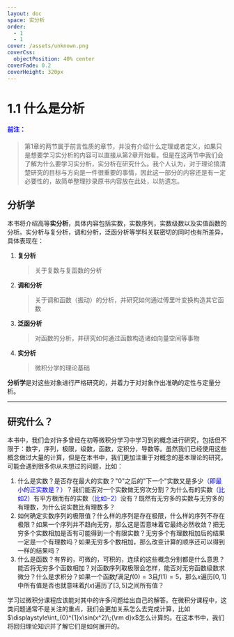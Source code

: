 ```yaml
---
layout: doc
space: 实分析
order:
  - 1
  - 1
cover: /assets/unknown.png
coverCss:
  objectPosition: 40% center
coverFade: 0.2
coverHeight: 320px
---
```

# 1.1 什么是分析

#### <span style="color:blue">前注：</span>

> 第1章的两节属于前言性质的章节，并没有介绍什么定理或者定义，如果只是想要学习实分析的内容可以直接从第2章开始看。但是在这两节中我们会了解为什么要学习实分析，实分析在研究什么。我个人认为，对于理论搞清楚研究的目标与方向是一件很重要的事情，因此这一部分的内容还是有一定必要性的，故简单整理抄录原书内容放在此处，以防遗忘。

## 分析学

本书将介绍高等**实分析**，具体内容包括实数，实数序列，实数级数以及实值函数的分析。实分析与复分析，调和分析，泛函分析等学科关联密切的同时也有所差异，具体表现在：

1. **复分析**

   > 关于复数与复函数的分析

2. **调和分析**

   > 关于调和函数（振动）的分析，并研究如何通过傅里叶变换构造其它函数

3. **泛函分析**

   > 对函数的分析，并研究如何通过函数构造诸如向量空间等事物

4. **实分析**

   > 微积分学的理论基础

**分析学**是对这些对象进行严格研究的，并着力于对对象作出准确的定性与定量分析。

---

## 研究什么？

本书中，我们会对许多曾经在初等微积分学习中学习到的概念进行研究，包括但不限于：数字，序列，极限，级数，函数，定积分，导数等。虽然我们已经使用这些概念做过大量的计算，但是在本书中，我们更加注重于对概念的基本理论的研究，可能会遇到很多你从未想过的问题，比如：

1. 什么是实数？是否存在最大的实数？"$0$"之后的"下一个"实数又是多少<span style="color:blue">（即最小的正实数是？）</span>？我们能否对一个实数做无穷次分割？为什么有的实数<span style="color:blue">（比如$2$）</span>有平方根而有的实数<span style="color:blue">（比如$-2$）</span>没有？既然有无穷多的实数与无穷多的有理数，为什么说实数比有理数多？
2. 如何确定实数序列的极限值？什么样的序列是存在极限，什么样的序列不存在极限？如果一个序列并不趋向无穷，那么这是否意味着它最终必然收敛？把无穷多个实数相加是否有可能得到一个有限实数？无穷多个有理数相加后的结果一定是一个有理数吗？如果无穷多个数相加，那么改变计算的顺序还可以得到一样的结果吗？
3. 什么是函数？有界的，可微的，可积的，连续的这些概念分别都是什么意思？能否将无穷多个函数相加？对函数序列取极限会怎样，能否对无穷函数级数求微分？什么是求积分？如果一个函数$f$满足$f(0)=3$且$f(1)=5$，那么$x$遍历$[0,1]$中所有值是否也就意味着$f(x)$遍历了$[3,5]$之间所有值？

学习过微积分课程应该能对其中的许多问题给出自己的解答。在微积分课程中，这类问题通常不是关注的重点，我们会更加关系怎么去完成计算，比如$\displaystyle\int_{0}^{1}x\sin(x^2)\;{\rm d}x$怎么计算的。在这本书中，我们将回归理论知识并了解它们是如何展开的。
